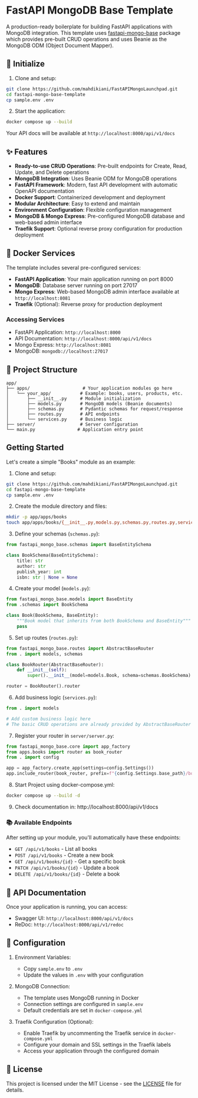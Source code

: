 # FastAPI MongoDB Base Template

A production-ready boilerplate for building FastAPI applications with MongoDB integration. This template uses [fastapi-mongo-base](https://pypi.org/project/fastapi-mongo-base) package which provides pre-built CRUD operations and uses Beanie as the MongoDB ODM (Object Document Mapper).

## 🚀 Initialize

1. Clone and setup:
```bash
git clone https://github.com/mahdikiani/FastAPIMongoLaunchpad.git
cd fastapi-mongo-base-template
cp sample.env .env
```

2. Start the application:
```bash
docker compose up --build
```

Your API docs will be available at `http://localhost:8000/api/v1/docs`

## ✨ Features

- **Ready-to-use CRUD Operations**: Pre-built endpoints for Create, Read, Update, and Delete operations
- **MongoDB Integration**: Uses Beanie ODM for MongoDB operations
- **FastAPI Framework**: Modern, fast API development with automatic OpenAPI documentation
- **Docker Support**: Containerized development and deployment
- **Modular Architecture**: Easy to extend and maintain
- **Environment Configuration**: Flexible configuration management
- **MongoDB & Mongo Express**: Pre-configured MongoDB database and web-based admin interface
- **Traefik Support**: Optional reverse proxy configuration for production deployment

## 🐳 Docker Services

The template includes several pre-configured services:

- **FastAPI Application**: Your main application running on port 8000
- **MongoDB**: Database server running on port 27017
- **Mongo Express**: Web-based MongoDB admin interface available at `http://localhost:8081`
- **Traefik** (Optional): Reverse proxy for production deployment

### Accessing Services

- FastAPI Application: `http://localhost:8000`
- API Documentation: `http://localhost:8000/api/v1/docs`
- Mongo Express: `http://localhost:8081`
- MongoDB: `mongodb://localhost:27017`

## 📁 Project Structure

```
app/
├── apps/                    # Your application modules go here
│   └── your_app/           # Example: books, users, products, etc.
│       ├── __init__.py     # Module initialization
│       ├── models.py       # MongoDB models (Beanie documents)
│       ├── schemas.py      # Pydantic schemas for request/response
│       ├── routes.py       # API endpoints
│       └── services.py     # Business logic
├── server/                 # Server configuration
└── main.py                # Application entry point
```

## Getting Started

Let's create a simple "Books" module as an example:

1. Clone and setup:
```bash
git clone https://github.com/mahdikiani/FastAPIMongoLaunchpad.git
cd fastapi-mongo-base-template
cp sample.env .env
```

2. Create the module directory and files:
```bash
mkdir -p app/apps/books
touch app/apps/books/{__init__.py,models.py,schemas.py,routes.py,services.py}
```

3. Define your schemas (`schemas.py`):
```python
from fastapi_mongo_base.schemas import BaseEntitySchema

class BookSchema(BaseEntitySchema):
    title: str
    author: str
    publish_year: int
    isbn: str | None = None
```

4. Create your model (`models.py`):
```python
from fastapi_mongo_base.models import BaseEntity
from .schemas import BookSchema

class Book(BookSchema, BaseEntity):
    """Book model that inherits from both BookSchema and BaseEntity"""
    pass
```

5. Set up routes (`routes.py`):
```python
from fastapi_mongo_base.routes import AbstractBaseRouter
from . import models, schemas

class BookRouter(AbstractBaseRouter):
    def __init__(self):
        super().__init__(model=models.Book, schema=schemas.BookSchema)

router = BookRouter().router
```

6. Add business logic (`services.py`):
```python
from . import models

# Add custom business logic here
# The basic CRUD operations are already provided by AbstractBaseRouter
```

7. Register your router in `server/server.py`:
```python
from fastapi_mongo_base.core import app_factory
from apps.books import router as book_router
from . import config

app = app_factory.create_app(settings=config.Settings())
app.include_router(book_router, prefix=f"{config.Settings.base_path}/books")
```

8. Start Project using docker-compose.yml:
```bash
docker compose up --build -d
```

9. Check documentation in:
http://localhost:8000/api/v1/docs

### 📚 Available Endpoints

After setting up your module, you'll automatically have these endpoints:

- `GET /api/v1/books` - List all books
- `POST /api/v1/books` - Create a new book
- `GET /api/v1/books/{id}` - Get a specific book
- `PATCH /api/v1/books/{id}` - Update a book
- `DELETE /api/v1/books/{id}` - Delete a book


## 📖 API Documentation

Once your application is running, you can access:
- Swagger UI: `http://localhost:8000/api/v1/docs`
- ReDoc: `http://localhost:8000/api/v1/redoc`


## 🔧 Configuration

1. Environment Variables:
   - Copy `sample.env` to `.env`
   - Update the values in `.env` with your configuration

2. MongoDB Connection:
   - The template uses MongoDB running in Docker
   - Connection settings are configured in `sample.env`
   - Default credentials are set in `docker-compose.yml`

3. Traefik Configuration (Optional):
   - Enable Traefik by uncommenting the Traefik service in `docker-compose.yml`
   - Configure your domain and SSL settings in the Traefik labels
   - Access your application through the configured domain

## 📝 License

This project is licensed under the MIT License - see the [LICENSE](LICENSE) file for details.
